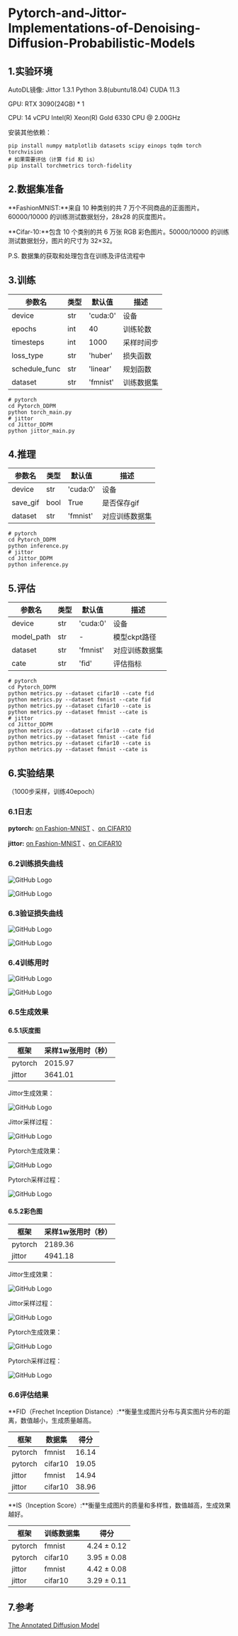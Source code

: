 # Pytorch-and-Jittor-Implementations-of-Denoising-Diffusion-Probabilistic-Models



## 1.实验环境

AutoDL镜像: Jittor  1.3.1 Python  3.8(ubuntu18.04) CUDA  11.3

GPU: RTX 3090(24GB) * 1

CPU: 14 vCPU Intel(R) Xeon(R) Gold 6330 CPU @ 2.00GHz

安装其他依赖：

````
pip install numpy matplotlib datasets scipy einops tqdm torch torchvision
# 如果需要评估（计算 fid 和 is）
pip install torchmetrics torch-fidelity
````

## 2.数据集准备

**FashionMNIST:**来自 10 种类别的共 7 万个不同商品的正面图片。60000/10000 的训练测试数据划分，28x28 的灰度图片。

**Cifar-10:**包含 10 个类别的共 6 万张 RGB 彩色图片。50000/10000 的训练测试数据划分，图片的尺寸为 32×32。

P.S. 数据集的获取和处理包含在训练及评估流程中



## 3.训练



| 参数名       | 类型      | 默认值     | 描述                     |
|-------------|----------|-----------|--------------------------|
| device     | str | 'cuda:0'         | 设备     |
| epochs       | int    | 40       | 训练轮数            |
| timesteps   | int   | 1000   | 采样时间步         |
| loss_type   | str   | 'huber'   | 损失函数         |
| schedule_func   | str   | 'linear'   | 规划函数         |
| dataset   | str   | 'fmnist'   | 训练数据集         |

````
# pytorch
cd Pytorch_DDPM
python torch_main.py
# jittor
cd Jittor_DDPM 
python jittor_main.py
````


## 4.推理

| 参数名       | 类型      | 默认值     | 描述                     |
|-------------|----------|-----------|--------------------------|
| device     | str | 'cuda:0'         | 设备     |
| save_gif   | bool   | True  | 是否保存gif         |
| dataset   | str   | 'fmnist'   | 对应训练数据集         |


````
# pytorch
cd Pytorch_DDPM
python inference.py
# jittor
cd Jittor_DDPM
python inference.py
````

## 5.评估

| 参数名       | 类型      | 默认值     | 描述                     |
|-------------|----------|-----------|--------------------------|
| device     | str | 'cuda:0'         | 设备     |
| model_path   | str   | -  | 模型ckpt路径         |
| dataset   | str   | 'fmnist'   | 对应训练数据集         |
| cate   | str   | 'fid'   | 评估指标         |

````
# pytorch
cd Pytorch_DDPM
python metrics.py --dataset cifar10 --cate fid
python metrics.py --dataset fmnist --cate fid
python metrics.py --dataset cifar10 --cate is
python metrics.py --dataset fmnist --cate is
# jittor
cd Jittor_DDPM
python metrics.py --dataset cifar10 --cate fid
python metrics.py --dataset fmnist --cate fid
python metrics.py --dataset cifar10 --cate is
python metrics.py --dataset fmnist --cate is
````

## 6.实验结果

（1000步采样，训练40epoch）

### 6.1日志

**pytorch:** [on Fashion-MNIST](https://github.com/IOTXDY/Pytorch-and-Jittor-Implementations-of-Denoising-Diffusion-Probabilistic-Models/blob/main/Assets/cifar_train.png)
、[on CIFAR10](https://github.com/IOTXDY/Pytorch-and-Jittor-Implementations-of-Denoising-Diffusion-Probabilistic-Models/blob/main/Assets/cifar_train.png)

**jittor:** [on Fashion-MNIST](https://github.com/IOTXDY/Pytorch-and-Jittor-Implementations-of-Denoising-Diffusion-Probabilistic-Models/blob/main/Assets/cifar_train.png)
、[on CIFAR10](https://github.com/IOTXDY/Pytorch-and-Jittor-Implementations-of-Denoising-Diffusion-Probabilistic-Models/blob/main/Assets/cifar_train.png)

### 6.2训练损失曲线


![GitHub Logo](https://github.com/IOTXDY/Pytorch-and-Jittor-Implementations-of-Denoising-Diffusion-Probabilistic-Models/blob/main/Assets/cifar_train.png)


![GitHub Logo](https://github.com/IOTXDY/Pytorch-and-Jittor-Implementations-of-Denoising-Diffusion-Probabilistic-Models/blob/main/Assets/fmnist_train.png)

### 6.3验证损失曲线

![GitHub Logo](https://github.com/IOTXDY/Pytorch-and-Jittor-Implementations-of-Denoising-Diffusion-Probabilistic-Models/blob/main/Assets/cifar_val.png)


![GitHub Logo](https://github.com/IOTXDY/Pytorch-and-Jittor-Implementations-of-Denoising-Diffusion-Probabilistic-Models/blob/main/Assets/fmnist_val.png)

### 6.4训练用时

![GitHub Logo](https://github.com/IOTXDY/Pytorch-and-Jittor-Implementations-of-Denoising-Diffusion-Probabilistic-Models/blob/main/Assets/cifar_time.png)


![GitHub Logo](https://github.com/IOTXDY/Pytorch-and-Jittor-Implementations-of-Denoising-Diffusion-Probabilistic-Models/blob/main/Assets/fmnist_time.png)

### 6.5生成效果

#### 6.5.1灰度图

| 框架   | 采样1w张用时（秒） |
|--------|------|
| pytorch   | 2015.97   |
| jittor   | 3641.01   |

Jittor生成效果：

![GitHub Logo](https://github.com/IOTXDY/Pytorch-and-Jittor-Implementations-of-Denoising-Diffusion-Probabilistic-Models/blob/main/Assets/j_fmni_1.png)

Jittor采样过程：

![GitHub Logo](https://github.com/IOTXDY/Pytorch-and-Jittor-Implementations-of-Denoising-Diffusion-Probabilistic-Models/blob/main/Assets/j_fmni_1.gif)

Pytorch生成效果：

![GitHub Logo](https://github.com/IOTXDY/Pytorch-and-Jittor-Implementations-of-Denoising-Diffusion-Probabilistic-Models/blob/main/Assets/t_fmni_1.png)

Pytorch采样过程：

![GitHub Logo](https://github.com/IOTXDY/Pytorch-and-Jittor-Implementations-of-Denoising-Diffusion-Probabilistic-Models/blob/main/Assets/t_fmni_1.gif)

#### 6.5.2彩色图

| 框架   | 采样1w张用时（秒） |
|--------|------|
| pytorch   | 2189.36   |
| jittor   | 4941.18   |

Jittor生成效果：

![GitHub Logo](https://github.com/IOTXDY/Pytorch-and-Jittor-Implementations-of-Denoising-Diffusion-Probabilistic-Models/blob/main/Assets/j_cifar_1.png)

Jittor采样过程：

![GitHub Logo](https://github.com/IOTXDY/Pytorch-and-Jittor-Implementations-of-Denoising-Diffusion-Probabilistic-Models/blob/main/Assets/j_cifar_1.gif)

Pytorch生成效果：

![GitHub Logo](https://github.com/IOTXDY/Pytorch-and-Jittor-Implementations-of-Denoising-Diffusion-Probabilistic-Models/blob/main/Assets/t_cifar_1.png)

Pytorch采样过程：

![GitHub Logo](https://github.com/IOTXDY/Pytorch-and-Jittor-Implementations-of-Denoising-Diffusion-Probabilistic-Models/blob/main/Assets/t_cifar_1.gif)



### 6.6评估结果

**FID（Frechet Inception Distance）:**衡量生成图片分布与真实图片分布的距离，数值越小，生成质量越高。

| 框架   | 数据集 | 得分     |
|--------|------|----------|
| pytorch   | fmnist   | 16.14   |
| pytorch   | cifar10   | 19.05   |
| jittor   | fmnist   | 14.94   |
| jittor   | cifar10   | 38.96   |


**IS（Inception Score）:**衡量生成图片的质量和多样性，数值越高，生成效果越好。

| 框架   | 训练数据集 | 得分     |
|--------|------|----------|
| pytorch   | fmnist   | 4.24 ± 0.12   |
| pytorch   | cifar10   | 3.95 ± 0.08   |
| jittor   | fmnist   | 4.42 ± 0.08   |
| jittor   | cifar10   | 3.29 ± 0.11   |

## 7.参考

[The Annotated Diffusion Model](https://huggingface.co/blog/annotated-diffusion)

